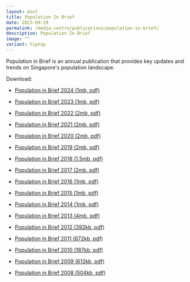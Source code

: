 ```yaml
---
layout: post
title: Population In Brief
date: 2023-09-29
permalink: /media-centre/publications/population-in-brief/
description: Population In Brief
image: ""
variant: tiptap
---
```

<p>Population in Brief is an annual publication that provides key updates
and trends on Singapore's population landscape.</p>
<p>Download:</p>
<ul>
<li>
<p><a href="/files/media-centre/publications/Population_in_Brief_2024.pdf" rel="noopener nofollow" target="_blank">Population in Brief 2024 (1mb, pdf)</a>
</p>
</li>
<li>
<p><a href="/files/media-centre/publications/population-in-brief-2023.pdf" rel="noopener noreferrer nofollow" target="_blank">Population in Brief 2023 (1mb, pdf)</a>
</p>
</li>
<li>
<p><a href="/files/media-centre/publications/population-in-brief-2022.pdf" rel="noopener noreferrer nofollow" target="_blank">Population in Brief 2022 (2mb, pdf)</a>
</p>
</li>
<li>
<p><a href="/files/media-centre/publications/population-in-brief-2021.pdf" rel="noopener noreferrer nofollow" target="_blank">Population in Brief 2021 (2mb, pdf)</a>
</p>
</li>
<li>
<p><a href="/files/media-centre/publications/pib-2020-final.pdf" rel="noopener noreferrer nofollow" target="_blank">Population in Brief 2020 (2mb, pdf)</a>
</p>
</li>
<li>
<p><a href="/files/media-centre/publications/population-in-brief-2019.pdf" rel="noopener noreferrer nofollow" target="_blank">Population in Brief 2019 (2mb, pdf)</a>
</p>
</li>
<li>
<p><a href="/files/media-centre/publications/population_in_brief_2018.pdf" rel="noopener noreferrer nofollow" target="_blank">Population in Brief 2018 (1.5mb, pdf)</a>
</p>
</li>
<li>
<p><a href="/files/media-centre/publications/population-in-brief-2017.pdf" rel="noopener noreferrer nofollow" target="_blank">Population in Brief 2017 (2mb, pdf)</a>
</p>
</li>
<li>
<p><a href="/files/media-centre/publications/population-in-brief-2016.pdf" rel="noopener noreferrer nofollow" target="_blank">Population in Brief 2016 (1mb, pdf)</a>
</p>
</li>
<li>
<p><a href="/files/media-centre/publications/population-in-brief-2015.pdf" rel="noopener noreferrer nofollow" target="_blank">Population in Brief 2015 (1mb, pdf)</a>
</p>
</li>
<li>
<p><a href="/files/media-centre/publications/population-in-brief-2014.pdf" rel="noopener noreferrer nofollow" target="_blank">Population in Brief 2014 (1mb, pdf)</a>
</p>
</li>
<li>
<p><a href="/files/media-centre/publications/population-in-brief-2013.pdf" rel="noopener noreferrer nofollow" target="_blank">Population in Brief 2013 (4mb, pdf)</a>
</p>
</li>
<li>
<p><a href="/files/media-centre/publications/population-in-brief-2012.pdf" rel="noopener noreferrer nofollow" target="_blank">Population in Brief 2012 (392kb, pdf)</a>
</p>
</li>
<li>
<p><a href="/files/media-centre/publications/population-in-brief-2011.pdf" rel="noopener noreferrer nofollow" target="_blank">Population in Brief 2011 (672kb, pdf)</a>
</p>
</li>
<li>
<p><a href="/files/media-centre/publications/population-in-brief-2010.pdf" rel="noopener noreferrer nofollow" target="_blank">Population in Brief 2010 (187kb, pdf)</a>
</p>
</li>
<li>
<p><a href="/files/media-centre/publications/population-in-brief-2009.pdf" rel="noopener noreferrer nofollow" target="_blank">Population in Brief 2009 (612kb, pdf)</a>
</p>
</li>
<li>
<p><a href="/files/media-centre/publications/population-in-brief-2008.pdf" rel="noopener noreferrer nofollow" target="_blank">Population in Brief 2008 (504kb, pdf)</a>
</p>
</li>
</ul>
<p></p>
